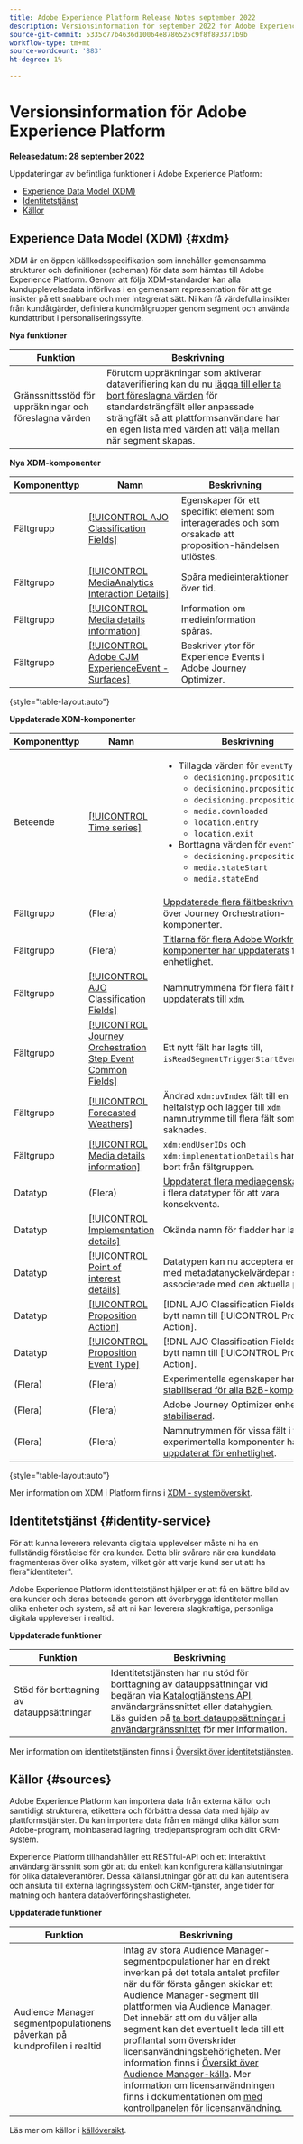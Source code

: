 ```yaml
---
title: Adobe Experience Platform Release Notes september 2022
description: Versionsinformation för september 2022 för Adobe Experience Platform.
source-git-commit: 5335c77b4636d10064e8786525c9f8f893371b9b
workflow-type: tm+mt
source-wordcount: '883'
ht-degree: 1%

---
```


# Versionsinformation för Adobe Experience Platform

**Releasedatum: 28 september 2022**

Uppdateringar av befintliga funktioner i Adobe Experience Platform:

- [Experience Data Model (XDM)](#xdm)
- [Identitetstjänst](#identity-service)
- [Källor](#sources)

## Experience Data Model (XDM) {#xdm}

XDM är en öppen källkodsspecifikation som innehåller gemensamma strukturer och definitioner (scheman) för data som hämtas till Adobe Experience Platform. Genom att följa XDM-standarder kan alla kundupplevelsedata införlivas i en gemensam representation för att ge insikter på ett snabbare och mer integrerat sätt. Ni kan få värdefulla insikter från kundåtgärder, definiera kundmålgrupper genom segment och använda kundattribut i personaliseringssyfte.

**Nya funktioner**

| Funktion | Beskrivning |
| --- | --- |
| Gränssnittsstöd för uppräkningar och föreslagna värden | Förutom uppräkningar som aktiverar dataverifiering kan du nu [lägga till eller ta bort föreslagna värden](../../xdm/ui/fields/enum.md) för standardsträngfält eller anpassade strängfält så att plattformsanvändare har en egen lista med värden att välja mellan när segment skapas. |

**Nya XDM-komponenter**

| Komponenttyp | Namn | Beskrivning |
| --- | --- | --- |
| Fältgrupp | [[!UICONTROL AJO Classification Fields]](https://github.com/adobe/xdm/blob/master/extensions/adobe/experience/decisioning/proposition-action.schema.json) | Egenskaper för ett specifikt element som interagerades och som orsakade att proposition-händelsen utlöstes. |
| Fältgrupp | [[!UICONTROL MediaAnalytics Interaction Details]](https://github.com/adobe/xdm/blob/master/components/fieldgroups/experience-event/experienceevent-media-analytics.schema.json) | Spåra medieinteraktioner över tid. |
| Fältgrupp | [[!UICONTROL Media details information]](https://github.com/adobe/xdm/blob/master/components/datatypes/mediadetails.schema.json) | Information om medieinformation spåras. |
| Fältgrupp | [[!UICONTROL Adobe CJM ExperienceEvent - Surfaces]](https://github.com/adobe/xdm/blob/master/extensions/adobe/experience/customerJourneyManagement/surfaces.schema.json) | Beskriver ytor för Experience Events i Adobe Journey Optimizer. |

{style=&quot;table-layout:auto&quot;}

**Uppdaterade XDM-komponenter**

| Komponenttyp | Namn | Beskrivning |
| --- | --- | --- |
| Beteende | [[!UICONTROL Time series]](https://github.com/adobe/xdm/blob/master/components/behaviors/time-series.schema.json) | <ul><li>Tillagda värden för `eventType`:<ul><li>`decisioning.propositionSend`</li><li>`decisioning.propositionDismiss`</li><li>`decisioning.propositionTrigger`</li><li>`media.downloaded`</li><li>`location.entry`</li><li>`location.exit`</li></ul></li><li>Borttagna värden för `eventType`:<ul><li>`decisioning.propositionDeliver`</li><li>`media.stateStart`</li><li>`media.stateEnd`</li></ul></li></ul> |
| Fältgrupp | (Flera) | [Uppdaterade flera fältbeskrivningar](https://github.com/adobe/xdm/pull/1628/files) över Journey Orchestration-komponenter. |
| Fältgrupp | (Flera) | [Titlarna för flera Adobe Workfront-komponenter har uppdaterats](https://github.com/adobe/xdm/pull/1634/files) för enhetlighet. |
| Fältgrupp | [[!UICONTROL AJO Classification Fields]](https://github.com/adobe/xdm/blob/master/extensions/adobe/experience/decisioning/proposition-event-type.schema.json) | Namnutrymmena för flera fält har uppdaterats till `xdm`. |
| Fältgrupp | [[!UICONTROL Journey Orchestration Step Event Common Fields]](https://github.com/adobe/xdm/blob/master/extensions/adobe/experience/journeyOrchestration/stepEvents/journeyStepEventCommonFieldsMixin.schema.json) | Ett nytt fält har lagts till, `isReadSegmentTriggerStartEvent`. |
| Fältgrupp | [[!UICONTROL Forecasted Weathers]](https://github.com/adobe/xdm/blob/master/components/fieldgroups/shared/forecasted-weather.schema.json) | Ändrad `xdm:uvIndex` fält till en heltalstyp och lägger till `xdm` namnutrymme till flera fält som saknades. |
| Fältgrupp | [[!UICONTROL Media details information]](https://github.com/adobe/xdm/blob/master/components/datatypes/mediadetails.schema.json) | `xdm:endUserIDs` och `xdm:implementationDetails` har tagits bort från fältgruppen. |
| Datatyp | (Flera) | [Uppdaterat flera mediaegenskapsnamn](https://github.com/adobe/xdm/pull/1626/files) i flera datatyper för att vara konsekventa. |
| Datatyp | [[!UICONTROL Implementation details]](https://github.com/adobe/xdm/blob/master/components/datatypes/industry-verticals/implementationdetails.schema.json) | Okända namn för fladder har lagts till. |
| Datatyp | [[!UICONTROL Point of interest details]](https://github.com/adobe/xdm/blob/master/components/datatypes/poi-detail.schema.json) | Datatypen kan nu acceptera en lista med metadatanyckelvärdepar som är associerade med den aktuella punkten. |
| Datatyp | [[!UICONTROL Proposition Action]](https://github.com/adobe/xdm/blob/master/extensions/adobe/experience/decisioning/proposition-action.schema.json) | [!DNL AJO Classification Fields] har bytt namn till [!UICONTROL Proposition Action]. |
| Datatyp | [[!UICONTROL Proposition Event Type]](https://github.com/adobe/xdm/blob/master/extensions/adobe/experience/decisioning/proposition-event-type.schema.json) | [!DNL AJO Classification Fields] har bytt namn till [!UICONTROL Proposition Action]. |
| (Flera) | (Flera) | Experimentella egenskaper har [stabiliserad för alla B2B-komponenter](https://github.com/adobe/xdm/pull/1617/files). |
| (Flera) | (Flera) | Adobe Journey Optimizer enheter har [stabiliserad](https://github.com/adobe/xdm/pull/1625/files). |
| (Flera) | (Flera) | Namnutrymmen för vissa fält i flera experimentella komponenter har [uppdaterat för enhetlighet](https://github.com/adobe/xdm/pull/1626/files). |

{style=&quot;table-layout:auto&quot;}

Mer information om XDM i Platform finns i [XDM - systemöversikt](../../xdm/home.md).

## Identitetstjänst {#identity-service}

För att kunna leverera relevanta digitala upplevelser måste ni ha en fullständig förståelse för era kunder. Detta blir svårare när era kunddata fragmenteras över olika system, vilket gör att varje kund ser ut att ha flera&quot;identiteter&quot;.

Adobe Experience Platform identitetstjänst hjälper er att få en bättre bild av era kunder och deras beteende genom att överbrygga identiteter mellan olika enheter och system, så att ni kan leverera slagkraftiga, personliga digitala upplevelser i realtid.

**Uppdaterade funktioner**

| Funktion | Beskrivning |
| --- | --- |
| Stöd för borttagning av datauppsättningar | Identitetstjänsten har nu stöd för borttagning av datauppsättningar vid begäran via [Katalogtjänstens API](https://developer.adobe.com/experience-platform-apis/references/catalog/), användargränssnittet eller datahygien. Läs guiden på [ta bort datauppsättningar i användargränssnittet](../../catalog/datasets/user-guide.md#delete-a-dataset) för mer information. |

Mer information om identitetstjänsten finns i [Översikt över identitetstjänsten](../../identity-service/home.md).

## Källor {#sources}

Adobe Experience Platform kan importera data från externa källor och samtidigt strukturera, etikettera och förbättra dessa data med hjälp av plattformstjänster. Du kan importera data från en mängd olika källor som Adobe-program, molnbaserad lagring, tredjepartsprogram och ditt CRM-system.

Experience Platform tillhandahåller ett RESTful-API och ett interaktivt användargränssnitt som gör att du enkelt kan konfigurera källanslutningar för olika dataleverantörer. Dessa källanslutningar gör att du kan autentisera och ansluta till externa lagringssystem och CRM-tjänster, ange tider för matning och hantera dataöverföringshastigheter.

**Uppdaterade funktioner**

| Funktion | Beskrivning |
| --- | --- |
| Audience Manager segmentpopulationens påverkan på kundprofilen i realtid | Intag av stora Audience Manager-segmentpopulationer har en direkt inverkan på det totala antalet profiler när du för första gången skickar ett Audience Manager-segment till plattformen via Audience Manager. Det innebär att om du väljer alla segment kan det eventuellt leda till ett profilantal som överskrider licensanvändningsbehörigheten. Mer information finns i [Översikt över Audience Manager-källa](../../sources/connectors/adobe-applications/audience-manager.md). Mer information om licensanvändningen finns i dokumentationen om [med kontrollpanelen för licensanvändning](../../dashboards/guides/license-usage.md). |

Läs mer om källor i [källöversikt](../../sources/home.md).